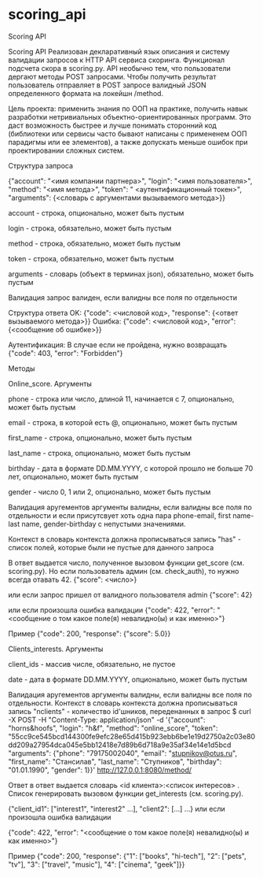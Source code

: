 # scoring_api
Scoring API

Scoring API
Реализован декларативный язык описания и систему валидации запросов к HTTP API сервиса скоринга. 
Функционал подсчета скора в scoring.py. API необычно тем, что пользователи дергают методы
POST запросами. Чтобы получить результат пользователь отправляет в POST запросе валидный JSON определенного формата
на локейшн /method.


Цель проекта: применить знания по ООП на практике, получить навык разработки нетривиальных объектно-ориентированных
программ. Это даст возможность быстрее и лучше понимать сторонний код (библиотеки или сервисы часто бывают написаны
с примененем ООП парадигмы или ее элементов), а также допускать меньше ошибок при проектировании сложных систем.


Структура запроса

{"account": "<имя компании партнера>", "login": "<имя пользователя>", "method": "<имя метода>", "token": "
<аутентификационный токен>", "arguments": {<словарь с аргументами вызываемого метода>}}

account - строка, опционально, может быть пустым

login - строка, обязательно, может быть пустым

method - строка, обязательно, может быть пустым

token - строка, обязательно, может быть пустым

arguments - словарь (объект в терминах json), обязательно, может быть пустым

Валидация
запрос валиден, если валидны все поля по отдельности

Структура ответа
OK:
{"code": <числовой код>, "response": {<ответ вызываемого метода>}}
Ошибка:
{"code": <числовой код>, "error": {<сообщение об ошибке>}}

Аутентификация:
В случае если не пройдена, нужно возвращать {"code": 403, "error": "Forbidden"}


Методы


Online_score.
Аргументы

phone - строка или число, длиной 11, начинается с 7, опционально, может быть пустым

email - строка, в которой есть @, опционально, может быть пустым

first_name - строка, опционально, может быть пустым

last_name - строка, опционально, может быть пустым

birthday - дата в формате DD.MM.YYYY, с которой прошло не больше 70 лет, опционально, может быть пустым

gender - число 0, 1 или 2, опционально, может быть пустым

Валидация аругементов аргументы валидны, если валидны все поля по отдельности и если присутсвует хоть одна пара
phone-email, first name-last name, gender-birthday с непустыми значениями.

Контекст в словарь контекста должна прописываться запись "has" - список полей, которые были не пустые для данного
запроса

В ответ выдается число, полученное вызовом функции get_score (см. scoring.py). Но если пользователь админ (см.
check_auth), то нужно всегда отавать 42.
{"score": <число>}

или если запрос пришел от валидного пользователя admin
{"score": 42}

или если произошла ошибка валидации
{"code": 422, "error": "<сообщение о том какое поле(я) невалидно(ы) и как именно>"}

Пример
{"code": 200, "response": {"score": 5.0}}


Сlients_interests.
Аргументы

client_ids - массив числе, обязательно, не пустое

date - дата в формате DD.MM.YYYY, опционально, может быть пустым

Валидация аругементов аргументы валидны, если валидны все поля по отдельности.
Контекст в словарь контекста должна прописываться запись "nclients" - количество id'шников, переденанных в запрос
$ curl -X POST -H "Content-Type: application/json" -d '{"account": "horns&hoofs", "login": "h&f", "method":
"online_score", "token":
"55cc9ce545bcd144300fe9efc28e65d415b923ebb6be1e19d2750a2c03e80dd209a27954dca045e5bb12418e7d89b6d718a9e35af34e14e1d5bcd
"arguments": {"phone": "79175002040", "email": "stupnikov@otus.ru", "first_name": "Стансилав", "last_name":
"Ступников", "birthday": "01.01.1990", "gender": 1}}' http://127.0.0.1:8080/method/

Ответ в ответ выдается словарь <id клиента>:<список интересов> . Список генерировать вызовом функции get_interests (см.
scoring.py).

{"client_id1": ["interest1", "interest2" ...], "client2": [...] ...}
или если произошла ошибка валидации

{"code": 422, "error": "<сообщение о том какое поле(я) невалидно(ы) и как именно>"}

Пример
{"code": 200, "response": {"1": ["books", "hi-tech"], "2": ["pets", "tv"], "3": ["travel", "music"], "4":
["cinema", "geek"]}}

